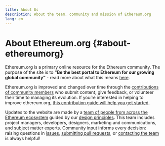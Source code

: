 ```yaml
---
title: About Us
description: About the team, community and mission of Ethereum.org
lang: en
---
```


# About Ethereum.org {#about-ethereumorg}

Ethereum.org is a primary online resource for the Ethereum community. The purpose of the site is to **"Be the best portal to Ethereum for our growing global community"** - read more about what this means [here](https://github.com/ethereum/ethereum-org-website/blob/dev/purpose.md).

Ethereum.org is improved and changed over time through the [contributions of community members](https://github.com/ethereum/ethereum-org-website#contributors) who submit content, give feedback, or volunteer their time to managing its evolution. If you’re interested in helping to improve ethereum.org, [this contribution guide will help you get started](https://github.com/ethereum/ethereum-org-website).

Updates to the website are made by a [team of people from across the Ethereum ecosystem](https://github.com/ethereum/ethereum-org-website#contributors) guided by our [design principles](https://github.com/ethereum/ethereum-org-website/blob/dev/design-principles.md). This team includes project managers, developers, designers, marketing and communications, and subject matter experts. Community input informs every decision: raising questions in [issues](https://github.com/ethereum/ethereum-org-website/issues), [submitting pull requests](https://github.com/ethereum/ethereum-org-website/pulls), or [contacting the team](https://twitter.com/ethdotorg) is always helpful!

<Roadmap />
